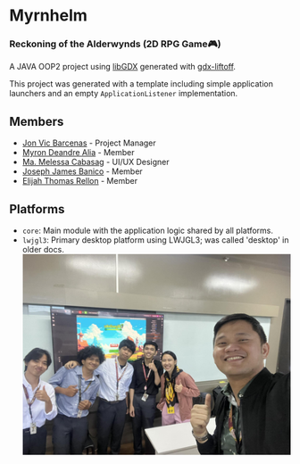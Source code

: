 # Myrnhelm 
### Reckoning of the Alderwynds (2D RPG Game🎮)

A JAVA OOP2 project using [libGDX](https://libgdx.com/) generated with [gdx-liftoff](https://github.com/libgdx/gdx-liftoff).

This project was generated with a template including simple application launchers and an empty `ApplicationListener` implementation.

## Members
- [Jon Vic Barcenas](https://github.com/jonvicbarcenas) - Project Manager
- [Myron Deandre Alia](https://github.com/Tharzzzs) - Member 
- [Ma. Melessa Cabasag]() - UI/UX Designer
- [Joseph James Banico](https://github.com/sipjems13) - Member
- [Elijah Thomas Rellon](https://github.com/jawee52004) - Member

## Platforms

- `core`: Main module with the application logic shared by all platforms.
- `lwjgl3`: Primary desktop platform using LWJGL3; was called 'desktop' in older docs.
![488014147_4007713039485255_8216615517470427155_n.jpg](assets/Cursor/488014147_4007713039485255_8216615517470427155_n.jpg)

